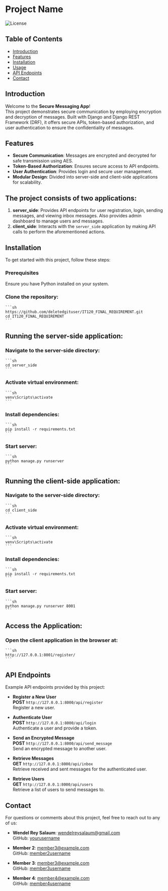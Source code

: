# Project Name

![License](https://img.shields.io/github/license/yourusername/your-repo)

## Table of Contents
- [Introduction](#introduction)
- [Features](#features)
- [Installation](#installation)
- [Usage](#usage)
- [API Endpoints](#api-endpoints)
- [Contact](#contact)

## Introduction
Welcome to the **Secure Messaging App**!  
This project demonstrates secure communication by employing encryption and decryption of messages. Built with Django and Django REST Framework (DRF), it offers secure APIs, token-based authorization, and user authentication to ensure the confidentiality of messages.

## Features
- **Secure Communication**: Messages are encrypted and decrypted for safe transmission using AES.
- **Token-Based Authorization**: Ensures secure access to API endpoints.
- **User Authentication**: Provides login and secure user management.
- **Modular Design**: Divided into server-side and client-side applications for scalability.

## The project consists of two applications:
1. **server_side**: Provides API endpoints for user registration, login, sending messages, and viewing inbox messages. Also provides admin dashboard to manage users and messages.
2. **client_side**: Interacts with the `server_side` application by making API calls to perform the aforementioned actions.


## Installation
To get started with this project, follow these steps:

### Prerequisites 
Ensure you have Python installed on your system.

### Clone the repository:
    ```sh
    https://github.com/deletedgituser/IT120_FINAL_REQUIREMENT.git
    cd IT120_FINAL_REQUIREMENT
    ```

## Running the server-side application:

### Navigate to the server-side directory:
    ```sh
    cd server_side
    ```

### Activate virtual environment:
    ```sh
    venv\Scripts\activate
    ```

### Install dependencies:
    ```sh
    pip install -r requirements.txt
    ```

### Start server:
    ```sh
    python manage.py runserver
    ```


## Running the client-side application:

### Navigate to the server-side directory:
    ```sh
    cd client_side
    ```

### Activate virtual environment:
    ```sh
    venv\Scripts\activate
    ```

### Install dependencies:
    ```sh
    pip install -r requirements.txt
    ```

### Start server:
    ```sh
    python manage.py runserver 8001
    ```


## Access the Application:
### Open the client application in the browser at:
    ```sh
    http://127.0.0.1:8001/register/
    ```


## API Endpoints
Example API endpoints provided by this project:

- **Register a New User**  
  **POST** `http://127.0.0.1:8000/api/register`  
  Register a new user.

- **Authenticate User**  
  **POST** `http://127.0.0.1:8000/api/login`  
  Authenticate a user and provide a token.

- **Send an Encrypted Message**  
  **POST** `http://127.0.0.1:8000/api/send_message`  
  Send an encrypted message to another user.

- **Retrieve Messages**  
  **GET** `http://127.0.0.1:8000/api/inbox`  
  Retrieve received and sent messages for the authenticated user.

- **Retrieve Users**  
  **GET** `http://127.0.0.1:8000/api/users`  
  Retrieve a list of users to send messages to.


## Contact
For questions or comments about this project, feel free to reach out to any of us:

- **Wendel Rey Salaum**: [wendelreysalaum@gmail.com](mailto:wendelreysalaum@gmail.com)  
  GitHub: [yourusername](https://github.com/yourusername)

- **Member 2**: [member3@example.com](mailto:member2@example.com)  
  GitHub: [member2username](https://github.com/member2username)

- **Member 3**: [member3@example.com](mailto:member3@example.com)  
  GitHub: [member3username](https://github.com/member3username)

- **Member 4**: [member4@example.com](mailto:member4@example.com)  
  GitHub: [member4username](https://github.com/member4username)
